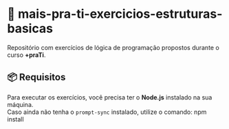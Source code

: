 # 🧠 mais-pra-ti-exercicios-estruturas-basicas

Repositório com exercícios de lógica de programação propostos durante o curso **+praTi**.

## 📦 Requisitos

Para executar os exercícios, você precisa ter o **Node.js** instalado na sua máquina.  
Caso ainda não tenha o `prompt-sync` instalado, utilize o comando: npm install

